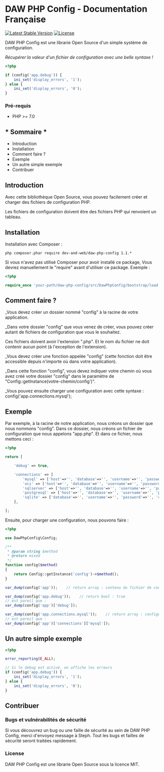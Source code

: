 # DAW PHP Config - Documentation Française

[![Latest Stable Version](https://poser.pugx.org/dev-and-web/daw-php-config/v/stable)](https://packagist.org/packages/dev-and-web/daw-php-config)
[![License](https://poser.pugx.org/dev-and-web/daw-php-config/license)](https://packagist.org/packages/dev-and-web/daw-php-config)

DAW PHP Config est une librarie Open Source d'un simple système de configuration.

*Récupérer la valeur d'un fichier de configuration avec une belle syntaxe !*
```php
<?php

if (config('app.debug')) {
    ini_set('display_errors', '1');
} else {
    ini_set('display_errors', '0');
}
```




### Pré-requis

* PHP >= 7.0






## * Sommaire *

* Introduction
* Installation
* Comment faire ?
* Exemple
* Un autre simple exemple
* Contribuer






## Introduction

Avec cette bibliothèque Open Source, vous pouvez facilement créer et charger des fichiers de configuration PHP.

Les fichiers de configuration doivent être des fichiers PHP qui renvoient un tableau.






## Installation

Installation avec Composer :
```
php composer.phar require dev-and-web/daw-php-config 1.1.*
```


Si vous n'avez pas utilisé Composer pour avoir installé ce package,
Vous devrez manuellement le "require" avant d'utiliser ce package.
Exemple :
```php
<?php

require_once 'your-path/daw-php-config/src/DawPhpConfig/bootstrap/load.php';
```






## Comment faire ?

_Vous devez créer un dossier nommé "config" à la racine de votre application.

_Dans votre dossier "config" que vous venez de créer, vous pouvez créer autant de fichiers de configuration que vous le souhaitez.

 Ces fichiers doivent avoir l'extension ".php". Et le nom du fichier ne doit contenir aucun point (à l'exception de l'extension).

_Vous devez créer une fonction appelée "config" (cette fonction doit être accessible depuis n'importe où dans votre application).

_Dans cette fonction "config", vous devez indiquer votre chemin où vous avez créé votre dossier "config" dans le paramètre de "Config::getInstance(votre-chemin/config')".

_Vous pouvez ensuite charger une configuration avec cette syntaxe : config('app.connections.mysql');




## Exemple

Par exemple, à la racine de notre application, nous créons un dossier que nous nommons "config".
Dans ce dossier, nous créons un fichier de configuration que nous appelons "app.php".
Et dans ce fichier, nous mettons ceci :

```php
<?php

return [

    'debug' => true,

    'connections' => [
        'mysql' => ['host'=>'', 'database'=>'', 'username'=>'', 'password'=>'', 'charset'=>'utf8', 'prefix'=>''],
        'oci' => ['host'=>'', 'database'=>'', 'username'=>'', 'password'=>'', 'charset'=>'utf8', 'prefix'=>''],
        'sqlserver' => ['host'=>'', 'database'=>'', 'username'=>'', 'password'=>'', 'charset'=>'utf8', 'prefix'=>''],
        'postgresql' => ['host'=>'', 'database'=>'', 'username'=>'', 'password'=>'', 'charset'=>'utf8', 'prefix'=>''],
        'sqlite' => ['database'=>'', 'username'=>'', 'password'=>'', 'charset'=>'utf8', 'prefix'=>''],
    ],

];
```


Ensuite, pour charger une configuration, nous pouvons faire :

```php
<?php

use DawPhpConfig\Config;

/**
 * @param string $method
 * @return mixed
 */
function config($method)
{
    return Config::getInstance('config')->$method();
}

var_dump(config('app'));    // return array : contenu du fichier de configuration

var_dump(config('app.debug'));    // return bool : true
// est pareil que :
var_dump(config('app')['debug']);

var_dump(config('app.connections.mysql'));    // return array : configuration de mysql
// est pareil que :
var_dump(config('app')['connections']['mysql']);
```




## Un autre simple exemple

```php
<?php

error_reporting(E_ALL);

// Si le debug est activé, on affiche les erreurs
if (config('app.debug')) {
    ini_set('display_errors', '1');
} else {
    ini_set('display_errors', '0');
}
```






## Contribuer

### Bugs et vulnérabilités de sécurité

Si vous découvrez un bug ou une faille de sécurité au sein de DAW PHP Config, merci d'envoyez message à Steph. Tout les bugs et failles de sécurité seront traitées rapidement.




### License

DAW PHP Config est une librarie Open Source sous la licence MIT.
